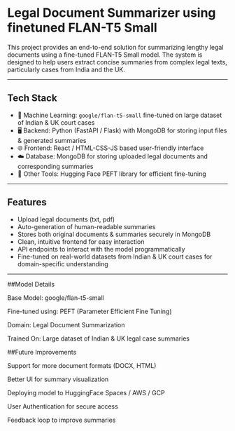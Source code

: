 # Legal Document Summarizer using finetuned FLAN-T5 Small

This project provides an end-to-end solution for summarizing lengthy legal documents using a fine-tuned FLAN-T5 Small model. The system is designed to help users extract concise summaries from complex legal texts, particularly cases from India and the UK.

---

## Tech Stack

- 🧠 Machine Learning: `google/flan-t5-small` fine-tuned on large dataset of Indian & UK court cases
- 🖥️ Backend: Python (FastAPI / Flask) with MongoDB for storing input files & generated summaries
- 🌐 Frontend: React / HTML-CSS-JS based user-friendly interface
- ☁️ Database: MongoDB for storing uploaded legal documents and corresponding summaries
- 🧰 Other Tools: Hugging Face PEFT library for efficient fine-tuning

---

## Features

- Upload legal documents (txt, pdf)
- Auto-generation of human-readable summaries
- Stores both original documents & summaries securely in MongoDB
- Clean, intuitive frontend for easy interaction
- API endpoints to interact with the model programmatically
- Fine-tuned on real-world datasets from Indian & UK court cases for domain-specific understanding

---
##Model Details

Base Model: google/flan-t5-small

Fine-tuned using: PEFT (Parameter Efficient Fine Tuning)

Domain: Legal Document Summarization

Trained On: Large dataset of Indian & UK legal case summaries

##Future Improvements

Support for more document formats (DOCX, HTML)

Better UI for summary visualization

Deploying model to HuggingFace Spaces / AWS / GCP

User Authentication for secure access

Feedback loop to improve summaries


